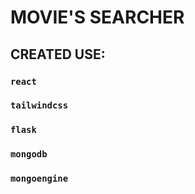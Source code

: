 # MOVIE'S SEARCHER


## CREATED USE:

### `react`
### `tailwindcss`
### `flask`
### `mongodb`
### `mongoengine`